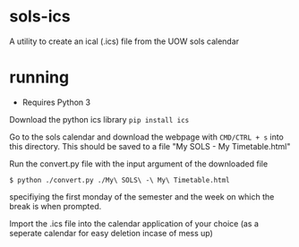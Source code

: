 # sols-ics
A utility to create an ical (.ics) file from the UOW sols calendar

# running
* Requires Python 3

Download the python ics library
`pip install ics`

Go to the sols calendar and download the webpage with `CMD/CTRL + s` into this directory. This should be saved to a file "My SOLS - My Timetable.html"

Run the convert.py file with the input argument of the downloaded file

`$ python ./convert.py ./My\ SOLS\ -\ My\ Timetable.html`

specifiying the first monday of the semester and the week on which the break is when prompted.

Import the .ics file into the calendar application of your choice (as a seperate calendar for easy deletion incase of mess up) 